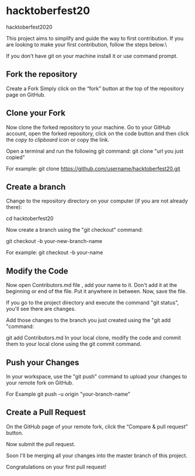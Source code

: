 # hacktoberfest20
hacktoberfest2020

This project aims to simplify and guide the way to first contribution. If you are looking to make your first contribution, follow the steps below.\

If you don't have git on your machine install it or use command prompt.

## Fork the repository
Create a Fork
Simply click on the “fork” button  at the top of the repository page on GitHub.

## Clone your Fork
Now clone the forked repository to your machine. Go to your GitHub account, open the forked repository, click on the code button and then click the _copy to clipboard_ icon or copy the link.


Open a terminal and run the following git command:
git clone "url you just copied"

For example:
git clone https://github.com/username/hacktoberfest20.git

## Create a branch
Change to the repository directory on your computer (if you are not already there):

cd hacktoberfest20

Now create a branch using the "git checkout" command:

git checkout -b your-new-branch-name

For example:
git checkout -b your-name

## Modify the Code
Now open Contributors.md file , add your name to it. Don't add it at the beginning or end of the file. Put it anywhere in between. Now, save the file.

If you go to the project directory and execute the command 
"git status", you'll see there are changes.

Add those changes to the branch you just created using the "git add "command:

git add Contributors.md
In your local clone, modify the code and commit them to your local clone using the git commit command.

## Push your Changes
In your workspace, use the "git push" command to upload your changes to your remote fork on GitHub.

For Example
git push -u origin "your-branch-name"

## Create a Pull Request
On the GitHub page of your remote fork, click the “Compare & pull request” button. 


Now submit the pull request.


Soon I'll be merging all your changes into the master branch of this project.

Congratulations on your first pull request!
